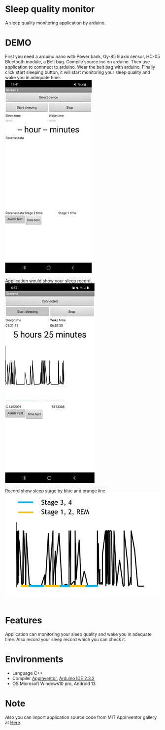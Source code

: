 # Sleep quality monitor
A sleep quality monitoring application by arduino.


# DEMO

First you need a arduino nano with Power bank, Gy-85 9 axix sensor, HC-05 Bluetooth module, a Belt bag.
Compile source.ino on arduino.
Then use application to connnect to arduino. Wear the belt bag with arduino. Finally click start sleeping button, it will start monitoring your sleep quality and wake you in adequate time.<br />
![image](https://github.com/ooniwatori/sleep-quality-monitor/blob/main/demo/demo1.png)<br />

Application would show your sleep record.<br />
![image](https://github.com/ooniwatori/sleep-quality-monitor/blob/main/demo/demo2.png)<br />

Record show sleep stage by blue and orange line.
![image](https://github.com/ooniwatori/sleep-quality-monitor/blob/main/demo/demo3.png)<br /><br />


# Features

Application can monitoring your sleep quality and wake you in adequate time.
Also record your sleep record which you can check it.

# Environments 

* Language C++
* Compiler [AppInventor](https://appinventor.mit.edu/),  [Arduino IDE 2.3.2](https://www.arduino.cc/en/software)
* OS Microsoft Windows10 pro, Android 13

# Note

Also you can import application source code from MIT AppInventor gallery at [Here](https://gallery.appinventor.mit.edu/?galleryid=366c139f-9296-40b7-ae09-8df530bc02fd).<br />

